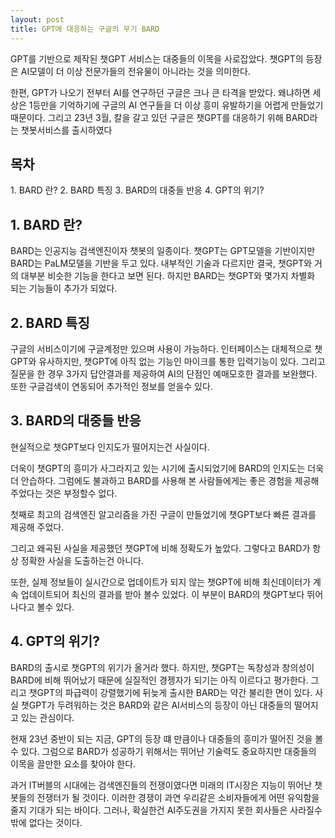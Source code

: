 ```yaml
---
layout: post
title: GPT에 대응하는 구글의 무기 BARD
---
```


GPT를 기반으로 제작된 챗GPT 서비스는 대중들의 이목을 사로잡았다. 챗GPT의 등장은 AI모델이 더 이상 전문가들의 전유물이 아니라는 것을 의미한다.

한편, GPT가 나오기 전부터 AI를 연구하던 구글은 크나 큰 타격을 받았다. 왜냐하면 세상은 1등만을 기억하기에 구글의 AI 연구들을 더 이상 흥미 유발하기을 어렵게 만들었기 때문이다. 
그리고 23년 3월, 칼을 갈고 있던 구글은 챗GPT를 대응하기 위해 BARD라는 챗봇서비스를 출시하였다


<h2>목차</h2>
1. BARD 란?
2. BARD 특징
3. BARD의 대중들 반응
4. GPT의 위기?


<h2>1. BARD 란?</h2>
BARD는 인공지능 검색엔진이자 챗봇의 일종이다. 챗GPT는 GPT모델을 기반이지만 BARD는 PaLM모델을 기반을 두고 있다.
내부적인 기술과 다르지만 결국, 챗GPT와 거의 대부분 비슷한 기능을 한다고 보면 된다. 
하지만 BARD는 챗GPT와 몇가지 차별화 되는 기능들이 추가가 되었다.



<h2>2. BARD 특징</h2>
구글의 서비스이기에 구글계정만 있으며 사용이 가능하다. 인터페이스는 대체적으로 챗GPT와 유사하지만, 챗GPT에 아직 없는 기능인 마이크를 통한 입력기능이 있다. 그리고 질문을 한 경우 3가지 답안결과를 제공하여 AI의 단점인 예매모호한 결과를 보완했다. 또한 구글검색이 연동되어 추가적인 정보를 얻을수 있다.



<h2>3. BARD의 대중들 반응</h2> 
현실적으로 챗GPT보다 인지도가 떨어지는건 사실이다. 

더욱이 챗GPT의 흥미가 사그라지고 있는 시기에 출시되었기에 BARD의 인지도는 더욱더 안습하다. 
그럼에도 불과하고 BARD를 사용해 본 사람들에게는 좋은 경험을 제공해 주었다는 것은 부정할수 없다. 

첫째로 최고의 검색엔진 알고리즘을 가진 구글이 만들었기에 챗GPT보다 빠른 결과를 제공해 주었다. 

그리고 왜곡된 사실을 제공했던 챗GPT에 비해 정확도가 높았다. 그렇다고 BARD가 항상 정확한 사실을 도출하는건 아니다. 

또한, 실제 정보들이 실시간으로 업데이트가 되지 않는 챗GPT에 비해 최신데이터가 계속 업데이트되어 최신의 결과를 받아 볼수 있었다. 이 부분이 BARD의 챗GPT보다 뛰어나다고 볼수 있다.


<h2>4. GPT의 위기?</h2> 
BARD의 출시로 챗GPT의 위기가 올거라 했다. 
하지만, 챗GPT는 독창성과 창의성이 BARD에 비해 뛰어났기 때문에 실질적인 경젱자가 되기는 아직 이르다고 평가한다. 
그리고 챗GPT의 파급력이 강렬했기에 뒤늦게 출시한 BARD는 약간 불리한 면이 있다.
사실 챗GPT가 두려워하는 것은 BARD와 같은 AI서비스의 등장이 아닌 대중들의 떨어지고 있는 관심이다.

현재 23년 중반이 되는 지금, GPT의 등장 떄 만큼이나 대중들의 흥미가 떨어진 것을 볼수 있다.
그럼으로 BARD가 성공하기 위해서는 뛰어난 기술력도 중요하지만 대중들의 이목을 끌만한 요소를 찾아야 한다.

과거 IT버블의 시대에는 검색엔진들의 전쟁이였다면 미래의 IT시장은 지능이 뛰어난 챗봇들의 전쟁터가 될 것이다.
이러한 경쟁이 과연 우리같은 소비자들에게 어떤 유익함을 줄지 기대가 되는 바이다.
그러나, 확실한건 AI주도권을 가지지 못한 회사들은 사라질수 밖에 없다는 것이다. 
